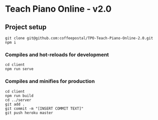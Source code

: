 # Teach Piano Online - v2.0

## Project setup
```
git clone git@github.com:coffeepostal/TPO-Teach-Piano-Online-2.0.git
npm i
```

### Compiles and hot-reloads for development
```
cd client
npm run serve
```

### Compiles and minifies for production
```
cd client
npm run build
cd ../server
git add .
git commit -m "[INSERT COMMIT TEXT]"
git push heroku master
```